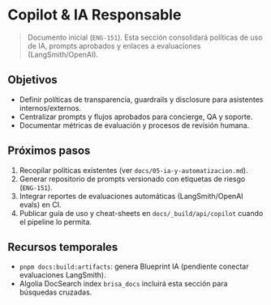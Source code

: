 # Copilot & IA Responsable

> Documento inicial (`ENG-151`). Esta sección consolidará políticas de uso de IA, prompts aprobados y enlaces a evaluaciones (LangSmith/OpenAI).

## Objetivos

- Definir políticas de transparencia, guardrails y disclosure para asistentes internos/externos.
- Centralizar prompts y flujos aprobados para concierge, QA y soporte.
- Documentar métricas de evaluación y procesos de revisión humana.

## Próximos pasos

1. Recopilar políticas existentes (ver `docs/05-ia-y-automatizacion.md`).
2. Generar repositorio de prompts versionado con etiquetas de riesgo (`ENG-151`).
3. Integrar reportes de evaluaciones automáticas (LangSmith/OpenAI evals) en CI.
4. Publicar guía de uso y cheat-sheets en `docs/_build/api/copilot` cuando el pipeline lo permita.

## Recursos temporales

- `pnpm docs:build:artifacts`: genera Blueprint IA (pendiente conectar evaluaciones LangSmith).
- Algolia DocSearch index `brisa_docs` incluirá esta sección para búsquedas cruzadas.
